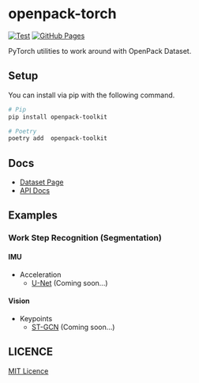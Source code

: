 # openpack-torch

[![Test](https://github.com/open-pack/openpack-torch/actions/workflows/test.yaml/badge.svg)](https://github.com/open-pack/openpack-torch/actions/workflows/test.yaml)
[![GitHub Pages](https://github.com/open-pack/openpack-torch/actions/workflows/deploy-docs.yaml/badge.svg)](https://github.com/open-pack/openpack-torch/actions/workflows/deploy-docs.yaml)

PyTorch utilities to work around with OpenPack Dataset.

## Setup

You can install via pip with the following command.

```bash
# Pip
pip install openpack-toolkit

# Poetry
poetry add  openpack-toolkit
```

## Docs

- [Dataset Page](https://open-pack.github.io/)
- [API Docs](https://open-pack.github.io/openpack-torch/openpack_torch)

## Examples

### Work Step Recognition (Segmentation)

#### IMU

- Acceleration
  - [U-Net](./examples/unet/) (Coming soon...)

#### Vision

- Keypoints
  - [ST-GCN](./examples/st-gcn)  (Coming soon...)

## LICENCE

[MIT Licence](./LICENSE)
